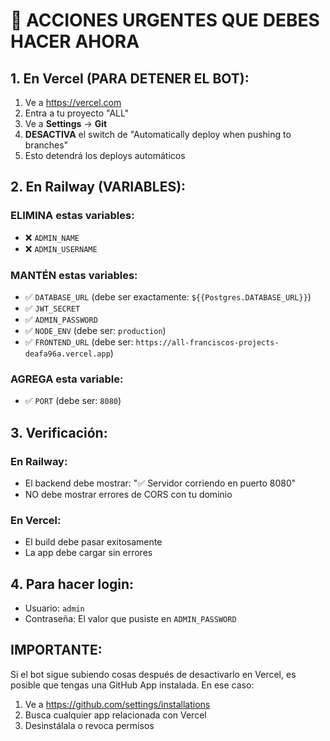 # 🚨 ACCIONES URGENTES QUE DEBES HACER AHORA

## 1. En Vercel (PARA DETENER EL BOT):

1. Ve a https://vercel.com
2. Entra a tu proyecto "ALL"
3. Ve a **Settings** → **Git**
4. **DESACTIVA** el switch de "Automatically deploy when pushing to branches"
5. Esto detendrá los deploys automáticos

## 2. En Railway (VARIABLES):

### ELIMINA estas variables:
- ❌ `ADMIN_NAME`
- ❌ `ADMIN_USERNAME`

### MANTÉN estas variables:
- ✅ `DATABASE_URL` (debe ser exactamente: `${{Postgres.DATABASE_URL}}`)
- ✅ `JWT_SECRET`
- ✅ `ADMIN_PASSWORD`
- ✅ `NODE_ENV` (debe ser: `production`)
- ✅ `FRONTEND_URL` (debe ser: `https://all-franciscos-projects-deafa96a.vercel.app`)

### AGREGA esta variable:
- ✅ `PORT` (debe ser: `8080`)

## 3. Verificación:

### En Railway:
- El backend debe mostrar: "✅ Servidor corriendo en puerto 8080"
- NO debe mostrar errores de CORS con tu dominio

### En Vercel:
- El build debe pasar exitosamente
- La app debe cargar sin errores

## 4. Para hacer login:

- Usuario: `admin`
- Contraseña: El valor que pusiste en `ADMIN_PASSWORD`

## IMPORTANTE:

Si el bot sigue subiendo cosas después de desactivarlo en Vercel, es posible que tengas una GitHub App instalada. En ese caso:

1. Ve a https://github.com/settings/installations
2. Busca cualquier app relacionada con Vercel
3. Desinstálala o revoca permisos